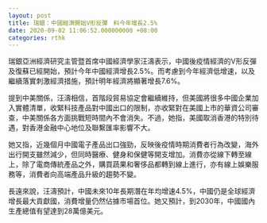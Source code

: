 ```yaml
---
layout: post
title: 瑞銀：中國經濟開始V形反彈　料今年增長2.5%
date: 2020-09-02 11:06:52.000000000 +08:00
categories: rthk
---
```


瑞銀亞洲經濟研究主管暨首席中國經濟學家汪濤表示，中國後疫情經濟的V形反彈及復蘇已經開始，預計今年中國經濟增長2.5%。而考慮到今年經濟低增速，以及繼續落實刺激經濟措施，預計明年經濟將顯著增長7.6%。

提到中美關係，汪濤相信，首階段貿易協定會繼續維持，但美國將很多中國企業加入實體清單，收緊科技產品對中國出口的限制，亦收緊對在美國上市的華資公司審查，中美關係各方面挑戰短時間內不會消失。不過，她指，美國取消香港的特別待遇，對香港金融中心地位及聯繫匯率影響不大。

她又指，近幾個月中國電子產品出口強勁，反映後疫情時期消費者行為改變，海外出行開支雖然減少，但同時醫療、健身和保健等開支增加。消費亦從線下轉至線上，除了電商傳統產品之外，購買蔬果和奢侈品都轉到線上進行，亦有線上娛樂服務等，消費者向高端產品升級的趨勢不變。

長遠來說，汪濤預計，中國未來10年長期潛在年均增速4.5%，中國仍是全球經濟增長最大貢獻國，消費增量仍然佔據市場首位。她又預計，到2030年，中國國內生產總值有望達到28萬億美元。
